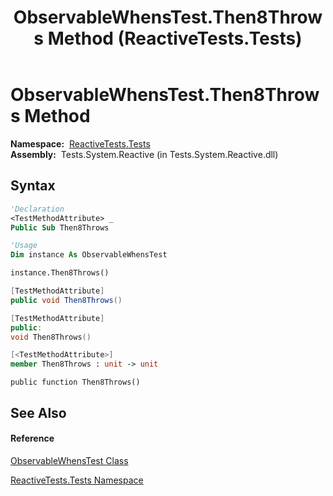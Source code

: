 ﻿---
title: ObservableWhensTest.Then8Throws Method  (ReactiveTests.Tests)
TOCTitle: Then8Throws Method
ms:assetid: M:ReactiveTests.Tests.ObservableWhensTest.Then8Throws
ms:mtpsurl: https://msdn.microsoft.com/en-us/library/reactivetests.tests.observablewhenstest.then8throws(v=VS.103)
ms:contentKeyID: 36618884
ms.date: 06/28/2011
mtps_version: v=VS.103
f1_keywords:
- ReactiveTests.Tests.ObservableWhensTest.Then8Throws
dev_langs:
- CSharp
- JScript
- VB
- FSharp
- c++
---

# ObservableWhensTest.Then8Throws Method

**Namespace:**  [ReactiveTests.Tests](hh289046\(v=vs.103\).md)  
**Assembly:**  Tests.System.Reactive (in Tests.System.Reactive.dll)

## Syntax

``` vb
'Declaration
<TestMethodAttribute> _
Public Sub Then8Throws
```

``` vb
'Usage
Dim instance As ObservableWhensTest

instance.Then8Throws()
```

``` csharp
[TestMethodAttribute]
public void Then8Throws()
```

``` c++
[TestMethodAttribute]
public:
void Then8Throws()
```

``` fsharp
[<TestMethodAttribute>]
member Then8Throws : unit -> unit 
```

``` jscript
public function Then8Throws()
```

## See Also

#### Reference

[ObservableWhensTest Class](hh303102\(v=vs.103\).md)

[ReactiveTests.Tests Namespace](hh289046\(v=vs.103\).md)

